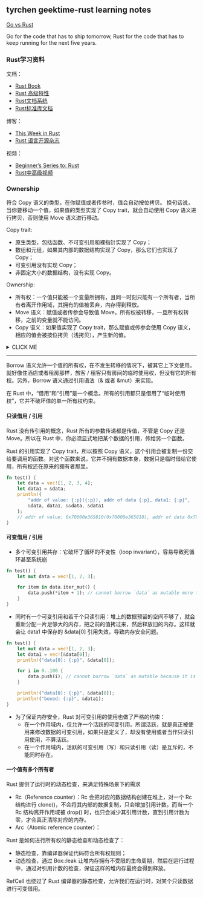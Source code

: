 ## tyrchen geektime-rust learning notes

[Go vs Rust](https://trio.dev/blog/golang-vs-rust)

Go for the code that has to ship tomorrow, Rust for the code that has to keep running for the next five years.

### Rust学习资料

文档：
- [Rust Book](https://doc.rust-lang.org/book/)
- [Rust 高级特性](https://doc.rust-lang.org/nomicon/)
- [Rust文档系统](https://docs.rs/)
- [Rust标准库文档](https://doc.rust-lang.org/stable/std/)


博客：
- [This Week in Rust](https://github.com/rust-lang/this-week-in-rust)
- [Rust 语言开源杂志](https://github.com/RustMagazine?type=source)

视频：
- [Beginner’s Series to: Rust](https://www.youtube.com/playlist?list=PLlrxD0HtieHjbTjrchBwOVks_sr8EVW1x)
- [Rust中高级视频](https://www.youtube.com/channel/UC_iD0xppBwwsrM9DegC5cQQ)

### Ownership

符合 Copy 语义的类型，在你赋值或者传参时，值会自动按位拷贝。
换句话说，当你要移动一个值，如果值的类型实现了 Copy trait，就会自动使用 Copy 语义进行拷贝，否则使用 Move 语义进行移动。

Copy trait:

- 原生类型，包括函数、不可变引用和裸指针实现了 Copy；
- 数组和元组，如果其内部的数据结构实现了 Copy，那么它们也实现了 Copy；
- 可变引用没有实现 Copy；
- 非固定大小的数据结构，没有实现 Copy。

Ownership:

- 所有权：一个值只能被一个变量所拥有，且同一时刻只能有一个所有者，当所有者离开作用域，其拥有的值被丢弃，内存得到释放。
- Move 语义：赋值或者传参会导致值 Move，所有权被转移，一旦所有权转移，之前的变量就不能访问。
- Copy 语义：如果值实现了 Copy trait，那么赋值或传参会使用 Copy 语义，相应的值会被按位拷贝（浅拷贝），产生新的值。

<details><summary>CLICK ME</summary>
<p>

```rust
fn is_copy<T: Copy>() {}

fn types_impl_copy_trait() {
    is_copy::<bool>();
    is_copy::<char>();

    // all iXX and uXX, usize/isize, fXX implement Copy trait
    is_copy::<i8>();
    is_copy::<u64>();
    is_copy::<i64>();
    is_copy::<usize>();

    // function (actually a pointer) is Copy
    is_copy::<fn()>();

    // raw pointer is Copy
    is_copy::<*const String>();
    is_copy::<*mut String>();

    // immutable reference is Copy
    is_copy::<&[Vec<u8>]>();
    is_copy::<&String>();

    // array/tuple with values which is Copy is Copy
    is_copy::<[u8; 4]>();
    is_copy::<(&str, &str)>();
}

fn types_not_impl_copy_trait() {
    // unsized or dynamic sized type is not Copy
    is_copy::<str>();
    is_copy::<[u8]>();
    is_copy::<Vec<u8>>();
    is_copy::<String>();

    // mutable reference is not Copy
    is_copy::<&mut String>();

    // array / tuple with values that not Copy is not Copy
    is_copy::<[Vec<u8>; 4]>();
    is_copy::<(String, u32)>();
}
```

</p>
</details>

---

Borrow 语义允许一个值的所有权，在不发生转移的情况下，被其它上下文使用。就好像住酒店或者租房那样，旅客 / 租客只有房间的临时使用权，但没有它的所有权。另外，Borrow 语义通过引用语法（& 或者 &mut）来实现。

在 Rust 中，“借用”和“引用”是一个概念。所有的引用都只是借用了“临时使用权”，它并不破坏值的单一所有权约束。

#### 只读借用 / 引用

Rust 没有传引用的概念，Rust 所有的参数传递都是传值，不管是 Copy 还是 Move。所以在 Rust 中，你必须显式地把某个数据的引用，传给另一个函数。

Rust 的引用实现了 Copy trait，所以按照 Copy 语义，这个引用会被复制一份交给要调用的函数。对这个函数来说，它并不拥有数据本身，数据只是临时借给它使用，所有权还在原来的拥有者那里。

```rust
fn test() {
    let data = vec![1, 2, 3, 4];
    let data1 = &data;
    println!(
        "addr of value: {:p}({:p}), addr of data {:p}, data1: {:p}",
        &data, data1, &&data, &data1
    );
    // addr of value: 0x70000e365810(0x70000e365810), addr of data 0x70000e3658d0, data1: 0x70000e365828
}
```

#### 可变借用 / 引用
- 多个可变引用共存：它破坏了循环的不变性（loop invariant），容易导致死循环甚至系统崩

```rust
fn test() {
    let mut data = vec![1, 2, 3];

    for item in data.iter_mut() {
        data.push(*item + 1); // cannot borrow `data` as mutable more than once at a time
    }
}
```

- 同时有一个可变引用和若干个只读引用：堆上的数据预留的空间不够了，就会重新分配一片足够大的内存，把之前的值拷过来，然后释放旧的内存。这样就会让 data1 中保存的 &data[0] 引用失效，导致内存安全问题。

```rust
fn test() {
    let mut data = vec![1, 2, 3];
    let data1 = vec![&data[0]];
    println!("data[0]: {:p}", &data[0]);

    for i in 0..100 {
        data.push(i); // cannot borrow `data` as mutable because it is also borrowed as immutable
    }

    println!("data[0]: {:p}", &data[0]);
    println!("boxed: {:p}", &data1);
}
```

- 为了保证内存安全，Rust 对可变引用的使用也做了严格的约束：
  - 在一个作用域内，仅允许一个活跃的可变引用。所谓活跃，就是真正被使用来修改数据的可变引用，如果只是定义了，却没有使用或者当作只读引用使用，不算活跃。
  - 在一个作用域内，活跃的可变引用（写）和只读引用（读）是互斥的，不能同时存在。

#### 一个值有多个所有者

Rust 提供了运行时的动态检查，来满足特殊场景下的需求

- Rc（Reference counter）：Rc 会把对应的数据结构创建在堆上，对一个 Rc 结构进行 clone()，不会将其内部的数据复制，只会增加引用计数。而当一个 Rc 结构离开作用域被 drop() 时，也只会减少其引用计数，直到引用计数为零，才会真正清除对应的内存。
- Arc（Atomic reference counter）：

Rust 是如何进行所有权的静态检查和动态检查了：
- 静态检查，靠编译器保证代码符合所有权规则；
- 动态检查，通过 Box::leak 让堆内存拥有不受限的生命周期，然后在运行过程中，通过对引用计数的检查，保证这样的堆内存最终会得到释放。

RefCell 也绕过了 Rust 编译器的静态检查，允许我们在运行时，对某个只读数据进行可变借用。

